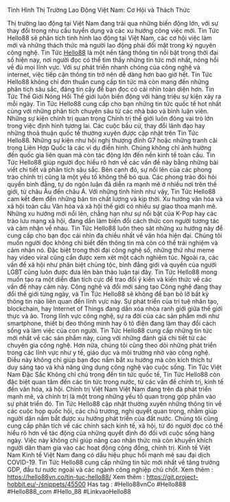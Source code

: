  Tình Hình Thị Trường Lao Động Việt Nam: Cơ Hội và Thách Thức
 
 Thị trường lao động tại Việt Nam đang trải qua những biến động lớn, với sự thay đổi trong nhu cầu tuyển dụng và các xu hướng công việc mới. Tin Tức Hello88 sẽ phân tích tình hình lao động tại Việt Nam, các cơ hội việc làm mới và những thách thức mà người lao động phải đối mặt trong kỷ nguyên công nghệ.
Tin Tức [Hello88](https://hello88vn.co/) là một nền tảng thông tin nổi bật trong thời đại số hiện nay, nơi người đọc có thể tìm thấy những tin tức mới nhất, nóng hổi về đủ mọi lĩnh vực. Với sự phát triển nhanh chóng của công nghệ và internet, việc tiếp cận thông tin trở nên dễ dàng hơn bao giờ hết. Tin Tức Hello88 không chỉ đơn thuần cung cấp tin tức mà còn mang đến những phân tích sâu sắc, đáng tin cậy để bạn đọc có cái nhìn toàn diện hơn.
Tin Tức Thế Giới Nóng Hổi
Thế giới luôn biến động với hàng triệu sự kiện xảy ra mỗi ngày. Tin Tức Hello88 cung cấp cho bạn những tin tức quốc tế hot nhất cùng với những phân tích chuyên sâu từ các nhà báo và bình luận viên.
Những sự kiện chính trị quan trọng
Chính trị thế giới luôn đóng vai trò lớn trong việc định hình tương lai. Các cuộc bầu cử, thay đổi lãnh đạo hay những thoả thuận quốc tế thường xuyên được cập nhật trên Tin Tức Hello88.
Những sự kiện như hội nghị thượng đỉnh G7 hoặc những tranh cãi trong Liên Hợp Quốc là các ví dụ điển hình. Chúng không chỉ ảnh hưởng đến quốc gia liên quan mà còn tác động lớn đến nền kinh tế toàn cầu. Tin Tức Hello88 giúp người đọc hiểu rõ hơn về các vấn đề này bằng những bài viết chi tiết và phân tích sâu sắc.
Bên cạnh đó, sự nổi lên của các phong trào chính trị cũng là một yếu tố không thể bỏ qua. Các phong trào đòi hỏi quyền bình đẳng, tự do ngôn luận đã diễn ra mạnh mẽ ở nhiều nơi trên thế giới, từ châu Âu đến châu Á. Với những tình hình như vậy, Tin Tức Hello88 cam kết đem đến những bản tin chất lượng và kịp thời.
Xu hướng văn hóa và xã hội toàn cầu
Văn hóa và xã hội thế giới có nhiều sự giao thoa mạnh mẽ. Những xu hướng mới nổi lên, chẳng hạn như sự nổi bật của K-Pop hay các trào lưu mạng xã hội, đang dần làm biến đổi cách thức con người tương tác và cảm nhận về nhau.
Tin Tức Hello88 luôn theo sát những xu hướng này để cung cấp cho bạn đọc cái nhìn đa chiều nhất về văn hóa hiện đại. Chúng tôi muốn người đọc không chỉ biết đến thông tin mà còn có thể trải nghiệm và cảm nhận nó. Đặc biệt trong thời đại công nghệ số, những thứ như meme hay video viral cũng cần được xem xét một cách nghiêm túc.
Ngoài ra, các vấn đề xã hội như phân biệt chủng tộc, bình đẳng giới và quyền của người LGBT cũng luôn được đưa lên bàn thảo luận tại đây. Tin Tức Hello88 mong muốn tạo ra một diễn đàn tích cực để trao đổi ý kiến và kiến thức về các vấn đề nhạy cảm này.
Công nghệ và đổi mới sáng tạo
Công nghệ đang thay đổi thế giới từng ngày, và Tin Tức Hello88 sẽ không để bạn bỏ lỡ bất kỳ thông tin nào liên quan đến lĩnh vực này. Sự phát triển của trí tuệ nhân tạo, blockchain, hay Internet of Things đang dần xóa nhòa ranh giới giữa thế giới thực và ảo.
Trong lĩnh vực công nghệ, sự ra đời của các sản phẩm mới như smartphone, thiết bị đeo thông minh hay ô tô điện đang làm thay đổi cách sống và làm việc của con người. Tin Tức Hello88 cung cấp những tin tức mới nhất về các sản phẩm này, cùng với những đánh giá chi tiết từ các chuyên gia công nghệ.
Hơn nữa, chúng tôi cũng theo dõi những phát triển trong các lĩnh vực như y tế, giáo dục và môi trường nhờ vào công nghệ. Điều này không chỉ giúp bạn đọc nắm bắt xu hướng mà còn kích thích tư duy sáng tạo và khả năng ứng dụng công nghệ vào cuộc sống.
Tin Tức Việt Nam Đặc Sắc
Không chỉ chú trọng đến tin tức quốc tế, Tin Tức Hello88 còn đặc biệt quan tâm đến các tin tức trong nước, từ các vấn đề chính trị, kinh tế đến văn hóa, xã hội.
Chính trị Việt Nam
Việt Nam đang trên đà phát triển mạnh mẽ, và chính trị là một trong những yếu tố quan trọng góp phần vào sự phát triển đó. Tin Tức Hello88 cập nhật thường xuyên những thông tin về các cuộc họp quốc hội, các chủ trương, nghị quyết quan trọng, nhằm giúp người dân nắm bắt được xu hướng phát triển của đất nước.
Chúng tôi cũng cung cấp phân tích về các chính sách kinh tế, xã hội, từ đó người đọc có thể hiểu rõ hơn về tác động của những quyết định đó đối với cuộc sống hàng ngày. Việc này không chỉ giúp nâng cao nhận thức mà còn khuyến khích người dân tham gia vào các hoạt động cộng đồng, chính trị.
Kinh tế Việt Nam
Kinh tế Việt Nam đang có dấu hiệu phục hồi mạnh mẽ sau đại dịch COVID-19. Tin Tức Hello88 cung cấp những tin tức mới nhất về tăng trưởng GDP, đầu tư nước ngoài và các ngành công nghiệp chủ chốt.
Xem thêm : https://hello88vn.co/tin-tuc-hello88/
Xem thêm : https://git.project-hobbit.eu/-/snippets/45500
Has tag : #Hello88vnCo #Hello888 #Hello888_com #Hello_88 #LinkvaoHello88